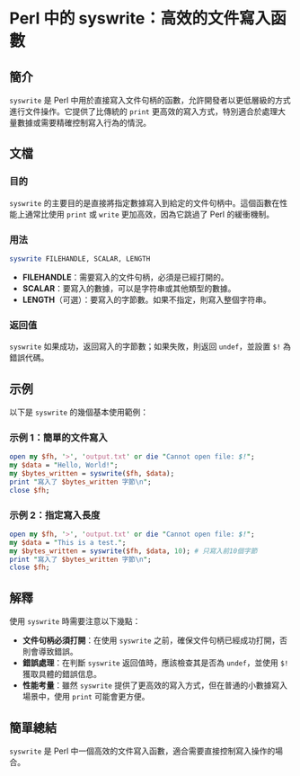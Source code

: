<!--
Meta Description: # Perl 中的 syswrite：高效的文件寫入函數 ## 簡介 `syswrite` 是 Perl 中用於直接寫入文件句柄的函數，允許開發者以更低層級的方式進行文件操作。它提供了比傳統的 `print` 更高效的寫入方式，特別適合於處理大量數據或需要精確控制寫入行為的情況。 ## 文檔 ###...
Meta Keywords: syswrite, perl, print, open, data
-->

# Perl 中的 syswrite：高效的文件寫入函數

## 簡介
`syswrite` 是 Perl 中用於直接寫入文件句柄的函數，允許開發者以更低層級的方式進行文件操作。它提供了比傳統的 `print` 更高效的寫入方式，特別適合於處理大量數據或需要精確控制寫入行為的情況。

## 文檔
### 目的
`syswrite` 的主要目的是直接將指定數據寫入到給定的文件句柄中。這個函數在性能上通常比使用 `print` 或 `write` 更加高效，因為它跳過了 Perl 的緩衝機制。

### 用法
```perl
syswrite FILEHANDLE, SCALAR, LENGTH
```
- **FILEHANDLE**：需要寫入的文件句柄，必須是已經打開的。
- **SCALAR**：要寫入的數據，可以是字符串或其他類型的數據。
- **LENGTH**（可選）：要寫入的字節數。如果不指定，則寫入整個字符串。

### 返回值
`syswrite` 如果成功，返回寫入的字節數；如果失敗，則返回 `undef`，並設置 `$!` 為錯誤代碼。

## 示例
以下是 `syswrite` 的幾個基本使用範例：

### 示例 1：簡單的文件寫入
```perl
open my $fh, '>', 'output.txt' or die "Cannot open file: $!";
my $data = "Hello, World!";
my $bytes_written = syswrite($fh, $data);
print "寫入了 $bytes_written 字節\n";
close $fh;
```

### 示例 2：指定寫入長度
```perl
open my $fh, '>', 'output.txt' or die "Cannot open file: $!";
my $data = "This is a test.";
my $bytes_written = syswrite($fh, $data, 10); # 只寫入前10個字節
print "寫入了 $bytes_written 字節\n";
close $fh;
```

## 解釋
使用 `syswrite` 時需要注意以下幾點：
- **文件句柄必須打開**：在使用 `syswrite` 之前，確保文件句柄已經成功打開，否則會導致錯誤。
- **錯誤處理**：在判斷 `syswrite` 返回值時，應該檢查其是否為 `undef`，並使用 `$!` 獲取具體的錯誤信息。
- **性能考量**：雖然 `syswrite` 提供了更高效的寫入方式，但在普通的小數據寫入場景中，使用 `print` 可能會更方便。

## 簡單總結
`syswrite` 是 Perl 中一個高效的文件寫入函數，適合需要直接控制寫入操作的場合。